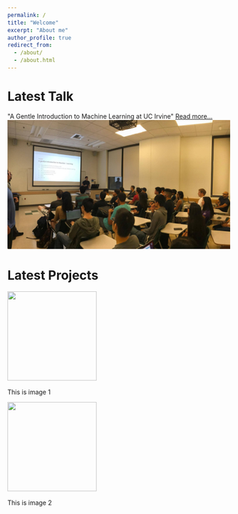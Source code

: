 ```yaml
---
permalink: /
title: "Welcome"
excerpt: "About me"
author_profile: true
redirect_from: 
  - /about/
  - /about.html
---
```


Latest Talk
======

"A Gentle Introduction to Machine Learning at UC Irvine" [Read more...](https://avourakis.github.io/portfolio)
<a href="https://avourakis.github.io/portfolio">
<img src="/images/test_image.jpg" alt="Talk at UCI" style="width: 500px;"/>
</a>


Latest Projects
======

<div class="image123">
    <div class="imgContainer">
        <img src="/images/image-alignment-300x200.jpg" height="200" width="200"/>
        <p>This is image 1</p>
    </div>
    <div class="imgContainer">
        <img class="middle-img" src="/images/image-alignment-300x200.jpg" height="200" width="200"/>
        <p>This is image 2</p>
    </div>
</div>